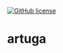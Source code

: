 [![GitHub license](https://img.shields.io/badge/license-MIT-blue.svg)](https://github.com/DiogoBranda/artuga/blob/main/LICENSE)

# artuga

